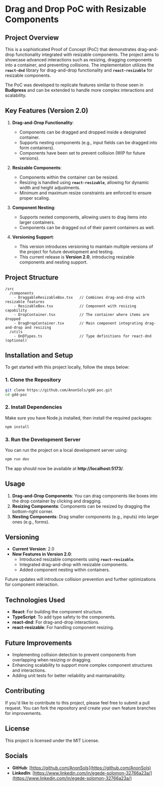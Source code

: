 
# **Drag and Drop PoC with Resizable Components**

## **Project Overview**

This is a sophisticated Proof of Concept (PoC) that demonstrates drag-and-drop functionality integrated with resizable components. The project aims to showcase advanced interactions such as resizing, dragging components into a container, and preventing collisions. The implementation utilizes the **`react-dnd`** library for drag-and-drop functionality and **`react-resizable`** for resizable components.

The PoC was developed to replicate features similar to those seen in **Budipress** and can be extended to handle more complex interactions and scalability.

## **Key Features (Version 2.0)**

1. **Drag-and-Drop Functionality**:
   - Components can be dragged and dropped inside a designated container.
   - Supports nesting components (e.g., input fields can be dragged into form containers).
   - Components have been set to prevent collision (WIP for future versions).

2. **Resizable Components**:
   - Components within the container can be resized.
   - Resizing is handled using **`react-resizable`**, allowing for dynamic width and height adjustments.
   - Minimum and maximum resize constraints are enforced to ensure proper scaling.

3. **Component Nesting**:
   - Supports nested components, allowing users to drag items into larger containers.
   - Components can be dragged out of their parent containers as well.

4. **Versioning Support**:
   - This version introduces versioning to maintain multiple versions of the project for future development and testing.
   - This current release is **Version 2.0**, introducing resizable components and nesting support.

## **Project Structure**

```
/src
  /components
    - DraggableResizableBox.tsx   // Combines drag-and-drop with resizable features
    - ResizableBox.tsx            // Component with resizing capability
    - DropContainer.tsx           // The container where items are dropped
    - DragDropContainer.tsx       // Main component integrating drag-and-drop and resizing
  /utils
    - DnDTypes.ts                 // Type definitions for react-dnd (optional)
```
 

## **Installation and Setup**

To get started with this project locally, follow the steps below:

### **1. Clone the Repository**

```bash
git clone https://github.com/AnonSols/gdd-poc.git
cd gdd-poc
```

### **2. Install Dependencies**

Make sure you have Node.js installed, then install the required packages:

```bash
npm install
```

### **3. Run the Development Server**

You can run the project on a local development server using:

```bash
npm run dev
```

The app should now be available at **http://localhost:5173/**.


## **Usage**

1. **Drag-and-Drop Components**: You can drag components like boxes into the drop container by clicking and dragging.
2. **Resizing Components**: Components can be resized by dragging the bottom-right corner.
3. **Nesting Components**: Drag smaller components (e.g., inputs) into larger ones (e.g., forms).
  

## **Versioning**

- **Current Version**: 2.0
- **New Features in Version 2.0**:
  - Introduced resizable components using **`react-resizable`**.
  - Integrated drag-and-drop with resizable components.
  - Added component nesting within containers.

Future updates will introduce collision prevention and further optimizations for component interaction.
 

## **Technologies Used**

- **React**: For building the component structure.
- **TypeScript**: To add type safety to the components.
- **react-dnd**: For drag-and-drop interactions.
- **react-resizable**: For handling component resizing.
 

## **Future Improvements**

- Implementing collision detection to prevent components from overlapping when resizing or dragging.
- Enhancing scalability to support more complex component structures and interactions.
- Adding unit tests for better reliability and maintainability.
 

## **Contributing**

If you'd like to contribute to this project, please feel free to submit a pull request. You can fork the repository and create your own feature branches for improvements.
 

## **License**

This project is licensed under the MIT License.
 
## **Socials**

- **GitHub**: [https://github.com/AnonSols](https://github.com/AnonSols)
- **LinkedIn**: [https://www.linkedin.com/in/egede-solomon-32766a23a/](https://www.linkedin.com/in/egede-solomon-32766a23a/) 
 